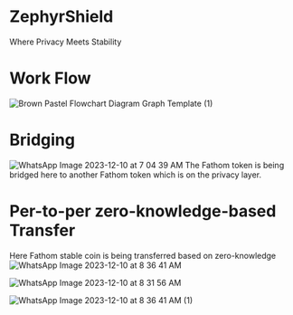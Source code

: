 # ZephyrShield
Where Privacy Meets Stability

# Work Flow
![Brown Pastel Flowchart Diagram Graph Template (1)](https://github.com/Shubham1769/ZephyrShield/assets/100408547/73b98f52-de82-4514-bb9c-5696b987a758)


# Bridging
![WhatsApp Image 2023-12-10 at 7 04 39 AM](https://github.com/Shubham1769/ZephyrShield/assets/101627817/9643792b-4b58-4760-8bc5-3906cd22d9a3)
The Fathom token is being bridged here to another Fathom token which is on the privacy layer.

# Per-to-per zero-knowledge-based Transfer
Here Fathom stable coin is being transferred based on zero-knowledge
![WhatsApp Image 2023-12-10 at 8 36 41 AM](https://github.com/Shubham1769/ZephyrShield/assets/101627817/6f0fe29f-d892-4097-85fc-07fcca4ab689)

![WhatsApp Image 2023-12-10 at 8 31 56 AM](https://github.com/Shubham1769/ZephyrShield/assets/101627817/d357c0ad-8e16-42b2-b2d1-4b41961db0cb)

![WhatsApp Image 2023-12-10 at 8 36 41 AM (1)](https://github.com/Shubham1769/ZephyrShield/assets/101627817/6c7f9c51-6d50-4aab-b9a5-1e1ae8adfa0a)
